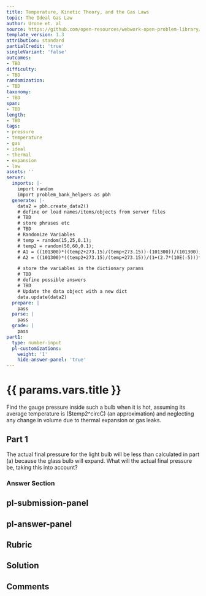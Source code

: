 ```yaml
---
title: Temperature, Kinetic Theory, and the Gas Laws
topic: The Ideal Gas Law
author: Urone et. al
source: https://github.com/open-resources/webwork-open-problem-library/tree/master/Contrib/BrockPhysics/College_Physics_Urone/13.Temperature_Kinetic_Theory_and_the_Gas_Laws/The_Ideal_Gas_Law/NU_U17-13-03-003.pg
template_version: 1.3
attribution: standard
partialCredit: 'true'
singleVariant: 'false'
outcomes:
- TBD
difficulty:
- TBD
randomization:
- TBD
taxonomy:
- TBD
span:
- TBD
length:
- TBD
tags:
- pressure
- temperature
- gas
- ideal
- thermal
- expansion
- law
assets: ''
server:
  imports: |-
    import random
    import problem_bank_helpers as pbh
  generate: |-
    data2 = pbh.create_data2()
    # define or load names/items/objects from server files
    # TBD
    # store phrases etc
    # TBD
    # Randomize Variables
    # temp = random(15,25,0.1);
    # temp2 = random(50,60,0.1);
    # A1 = ((101300)*((temp2+273.15)/(temp+273.15))-(101300))/(101300);
    # A2 = ((101300)*((temp2+273.15)/(temp+273.15))/(1+(2.7*(10E(-5)))*(temp2-temp))-(101300))/(101300);

    # store the variables in the dictionary params
    # TBD
    # define possible answers
    # TBD
    # Update the data object with a new dict
    data.update(data2)
  prepare: |
    pass
  parse: |
    pass
  grade: |
    pass
part1:
  type: number-input
  pl-customizations:
    weight: '1'
    hide-answer-panel: 'true'
---
```


# {{ params.vars.title }} 


Find the gauge pressure inside such a bulb when it is hot, assuming its average temperature is ($temp2^circC) (an approximation) and neglecting any change in volume due to thermal expansion or gas leaks.

## Part 1 
The actual final pressure for the light bulb will be less than calculated in part (a) because the glass bulb will expand. What will the actual final pressure be, taking this into account? 


 ### Answer Section


## pl-submission-panel 


## pl-answer-panel 


## Rubric 


## Solution 


## Comments 


